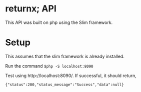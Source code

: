 # returnx; API

This API was built on php using the Slim framework.

# Setup

This assumes that the slim framework is already installed.

Run the command 
```$php -S localhost:8090```

Test using http://localhost:8090/. If successful, it should return,
```
{"status":200,"status_message":"Success","data":null}
```
